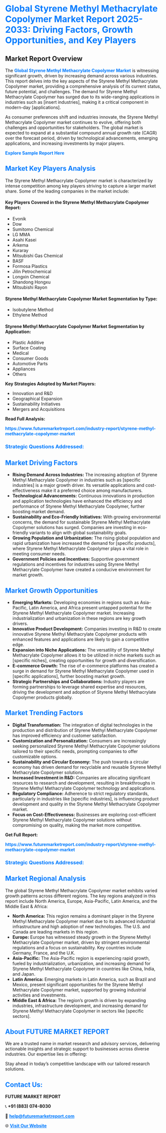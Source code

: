 <h1 style="color: #007BFF;">Global Styrene Methyl Methacrylate Copolymer Market Report 2025-2033: Driving Factors, Growth Opportunities, and Key Players</h1>

<section id="overview">
<h2>Market Report Overview</h2>
<p>The <a href="https://www.futuremarketreport.com/industry-report/styrene-methyl-methacrylate-copolymer-market" style="color: #007BFF; text-decoration: none;"><strong>Global Styrene Methyl Methacrylate Copolymer Market</strong></a> is witnessing significant growth, driven by increasing demand across various industries. This report delves into the key aspects of the Styrene Methyl Methacrylate Copolymer market, providing a comprehensive analysis of its current status, future potential, and challenges. The demand for Styrene Methyl Methacrylate Copolymer has surged due to its wide-ranging applications in industries such as [insert industries], making it a critical component in modern-day [applications].</p>
<p>As consumer preferences shift and industries innovate, the Styrene Methyl Methacrylate Copolymer market continues to evolve, offering both challenges and opportunities for stakeholders. The global market is expected to expand at a substantial compound annual growth rate (CAGR) over the forecast period, driven by technological advancements, emerging applications, and increasing investments by major players.</p>
</section>

<section id="overview">
<p><a href="https://www.futuremarketreport.com/request-sample/reportId=59700" style="color: #007BFF; text-decoration: none;"><strong>Explore Sample Report Here</strong></a></p>
</section>

<section id="key-players">
<h2 style="color: #007BFF;">Market Key Players Analysis</h2>
<p>The Styrene Methyl Methacrylate Copolymer market is characterized by intense competition among key players striving to capture a larger market share. Some of the leading companies in the market include:</p>
<h4>Key Players Covered in the Styrene Methyl Methacrylate Copolymer Report:</h4>
<ul><li>Evonik</li><li>Dow</li><li>Sumitomo Chemical</li><li>LG MMA</li><li>Asahi Kasei</li><li>Arkema</li><li>Kuraray</li><li>Mitsubishi Gas Chemical</li><li>BASF</li><li>Formosa Plastics</li><li>Jilin Petrochemical</li><li>Longxin Chemical</li><li>Shandong Hongxu</li><li>Mitsubishi Rayon</li></ul>
<h4>Styrene Methyl Methacrylate Copolymer Market Segmentation by Type:</h4>
<ul><li>Isobutylene Method</li><li>Ethylene Method</li></ul>

<h4>Styrene Methyl Methacrylate Copolymer Market Segmentation by Application:</h4>
<ul><li>Plastic Additive</li><li>Surface Coating</li><li>Medical</li><li>Consumer Goods</li><li>Automotive Parts</li><li>Appliances</li><li>Others</li></ul>
<p><strong>Key Strategies Adopted by Market Players:</strong></p>
<ul>
<li>Innovation and R&D</li>
<li>Geographical Expansion</li>
<li>Sustainability Initiatives</li>
<li>Mergers and Acquisitions</li>
</ul>
</section>

<section>
<p><strong>Read Full Analysis: </strong></p><a href="https://www.futuremarketreport.com/industry-report/styrene-methyl-methacrylate-copolymer-market" style="color: #007BFF; text-decoration: none;"><strong>https://www.futuremarketreport.com/industry-report/styrene-methyl-methacrylate-copolymer-market</strong></a>
<h3 style="color: #007BFF;">Strategic Questions Addressed:</h3>
</section>

<section id="driving-factors">
<h2 style="color: #007BFF;">Market Driving Factors</h2>
<ul>
<li><strong>Rising Demand Across Industries:</strong> The increasing adoption of Styrene Methyl Methacrylate Copolymer in industries such as [specific industries] is a major growth driver. Its versatile applications and cost-effectiveness make it a preferred choice among manufacturers.</li>
<li><strong>Technological Advancements:</strong> Continuous innovations in production and application technologies have enhanced the efficiency and performance of Styrene Methyl Methacrylate Copolymer, further boosting market demand.</li>
<li><strong>Sustainability and Eco-Friendly Initiatives:</strong> With growing environmental concerns, the demand for sustainable Styrene Methyl Methacrylate Copolymer solutions has surged. Companies are investing in eco-friendly variants to align with global sustainability goals.</li>
<li><strong>Growing Population and Urbanization:</strong> The rising global population and rapid urbanization have increased the demand for [specific products], where Styrene Methyl Methacrylate Copolymer plays a vital role in meeting consumer needs.</li>
<li><strong>Government Policies and Incentives:</strong> Supportive government regulations and incentives for industries using Styrene Methyl Methacrylate Copolymer have created a conducive environment for market growth.</li>
</ul>
</section>

<section id="growth-opportunities">
<h2 style="color: #007BFF;">Market Growth Opportunities</h2>
<ul>
<li><strong>Emerging Markets:</strong> Developing economies in regions such as Asia-Pacific, Latin America, and Africa present untapped potential for the Styrene Methyl Methacrylate Copolymer market. Increasing industrialization and urbanization in these regions are key growth drivers.</li>
<li><strong>Innovative Product Development:</strong> Companies investing in R&D to create innovative Styrene Methyl Methacrylate Copolymer products with enhanced features and applications are likely to gain a competitive edge.</li>
<li><strong>Expansion into Niche Applications:</strong> The versatility of Styrene Methyl Methacrylate Copolymer allows it to be utilized in niche markets such as [specific niches], creating opportunities for growth and diversification.</li>
<li><strong>E-commerce Growth:</strong> The rise of e-commerce platforms has created a surge in demand for Styrene Methyl Methacrylate Copolymer used in [specific applications], further boosting market growth.</li>
<li><strong>Strategic Partnerships and Collaborations:</strong> Industry players are forming partnerships to leverage shared expertise and resources, driving the development and adoption of Styrene Methyl Methacrylate Copolymer products globally.</li>
</ul>
</section>

<section id="trending-factors">
<h2 style="color: #007BFF;">Market Trending Factors</h2>
<ul>
<li><strong>Digital Transformation:</strong> The integration of digital technologies in the production and distribution of Styrene Methyl Methacrylate Copolymer has improved efficiency and customer satisfaction.</li>
<li><strong>Customization and Personalization:</strong> Consumers are increasingly seeking personalized Styrene Methyl Methacrylate Copolymer solutions tailored to their specific needs, prompting companies to offer customizable options.</li>
<li><strong>Sustainability and Circular Economy:</strong> The push towards a circular economy has driven demand for recyclable and reusable Styrene Methyl Methacrylate Copolymer solutions.</li>
<li><strong>Increased Investment in R&D:</strong> Companies are allocating significant resources to research and development, resulting in breakthroughs in Styrene Methyl Methacrylate Copolymer technology and applications.</li>
<li><strong>Regulatory Compliance:</strong> Adherence to strict regulatory standards, particularly in industries like [specific industries], is influencing product development and quality in the Styrene Methyl Methacrylate Copolymer market.</li>
<li><strong>Focus on Cost-Effectiveness:</strong> Businesses are exploring cost-efficient Styrene Methyl Methacrylate Copolymer solutions without compromising on quality, making the market more competitive.</li>
</ul>
</section>

<section>
<p><strong>Get Full Report: </strong></p><a href="https://www.futuremarketreport.com/industry-report/styrene-methyl-methacrylate-copolymer-market" style="color: #007BFF; text-decoration: none;"><strong>https://www.futuremarketreport.com/industry-report/styrene-methyl-methacrylate-copolymer-market</strong></a>
<h3 style="color: #007BFF;">Strategic Questions Addressed:</h3>
</section>


<section id="regional-analysis">
<h2 style="color: #007BFF;">Market Regional Analysis</h2>
<p>The global Styrene Methyl Methacrylate Copolymer market exhibits varied growth patterns across different regions. The key regions analyzed in this report include North America, Europe, Asia-Pacific, Latin America, and the Middle East & Africa:</p>
<ul>
<li><strong>North America:</strong> This region remains a dominant player in the Styrene Methyl Methacrylate Copolymer market due to its advanced industrial infrastructure and high adoption of new technologies. The U.S. and Canada are leading markets in this region.</li>
<li><strong>Europe:</strong> Europe has witnessed steady growth in the Styrene Methyl Methacrylate Copolymer market, driven by stringent environmental regulations and a focus on sustainability. Key countries include Germany, France, and the U.K.</li>
<li><strong>Asia-Pacific:</strong> The Asia-Pacific region is experiencing rapid growth, fueled by industrialization, urbanization, and increasing demand for Styrene Methyl Methacrylate Copolymer in countries like China, India, and Japan.</li>
<li><strong>Latin America:</strong> Emerging markets in Latin America, such as Brazil and Mexico, present significant opportunities for the Styrene Methyl Methacrylate Copolymer market, supported by growing industrial activities and investments.</li>
<li><strong>Middle East & Africa:</strong> The region’s growth is driven by expanding industries, infrastructure development, and increasing demand for Styrene Methyl Methacrylate Copolymer in sectors like [specific sectors].</li>
</ul>
</section>

<footer>
<h2 style="color: #007BFF;">About FUTURE MARKET REPORT</h2>
<p>We are a trusted name in market research and advisory services, delivering actionable insights and strategic support to businesses across diverse industries. Our expertise lies in offering:</p>

<p>Stay ahead in today’s competitive landscape with our tailored research solutions.</p>

<h2 style="color: #007BFF;">Contact Us:</h2>
<p><strong>FUTURE MARKET REPORT</strong></p>
<p>📞 <strong>+91 (883) 074-8030</strong></p>
<p>📧 <strong><a href="mailto:help@futuremarketreport.com" style="color: #007BFF;">help@futuremarketreport.com</a></strong></p>
<p>🌐 <strong><a href="https://www.futuremarketreport.com/" style="color: #007BFF;">Visit Our Website</a></strong></p>
</footer>